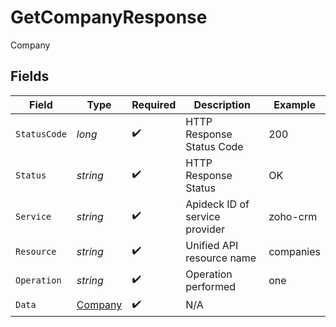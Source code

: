 # GetCompanyResponse

Company


## Fields

| Field                                         | Type                                          | Required                                      | Description                                   | Example                                       |
| --------------------------------------------- | --------------------------------------------- | --------------------------------------------- | --------------------------------------------- | --------------------------------------------- |
| `StatusCode`                                  | *long*                                        | :heavy_check_mark:                            | HTTP Response Status Code                     | 200                                           |
| `Status`                                      | *string*                                      | :heavy_check_mark:                            | HTTP Response Status                          | OK                                            |
| `Service`                                     | *string*                                      | :heavy_check_mark:                            | Apideck ID of service provider                | zoho-crm                                      |
| `Resource`                                    | *string*                                      | :heavy_check_mark:                            | Unified API resource name                     | companies                                     |
| `Operation`                                   | *string*                                      | :heavy_check_mark:                            | Operation performed                           | one                                           |
| `Data`                                        | [Company](../../Models/Components/Company.md) | :heavy_check_mark:                            | N/A                                           |                                               |